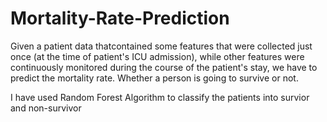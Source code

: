 # Mortality-Rate-Prediction

Given a patient data thatcontained some features that were collected just once (at the time of patient's ICU admission), while other features were continuously monitored during the course of the patient's stay, we have to predict the mortality rate. Whether a person is going to survive or not.

I have used Random Forest Algorithm to classify the patients into survior and non-survivor


